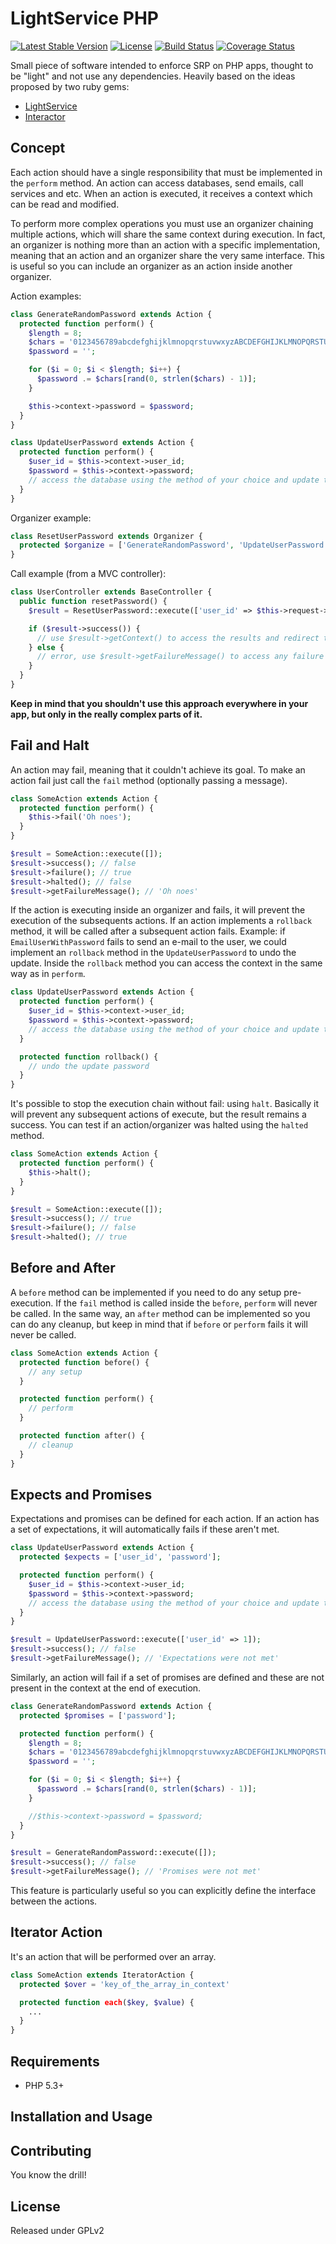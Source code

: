 LightService PHP
================

[![Latest Stable Version](https://poser.pugx.org/ionews/light-service-php/v/stable.svg)](https://packagist.org/packages/ionews/light-service-php)
[![License](https://poser.pugx.org/ionews/light-service-php/license.svg)](https://packagist.org/packages/ionews/light-service-php)
[![Build Status](https://travis-ci.org/Mcbarros/light-service-php.svg?branch=master)](https://travis-ci.org/Mcbarros/light-service-php)
[![Coverage Status](https://coveralls.io/repos/Mcbarros/light-service-php/badge.png?branch=master)](https://coveralls.io/r/Mcbarros/light-service-php?branch=master)

Small piece of software intended to enforce SRP on PHP apps, thought to be "light" and not use any dependencies. Heavily based on the ideas proposed by two ruby gems:
- [LightService](https://github.com/adomokos/light-service)
- [Interactor](https://github.com/collectiveidea/interactor)

Concept
-------
Each action should have a single responsibility that must be implemented in the `perform` method. An action can access databases, send emails, call services and etc.
When an action is executed, it receives a context which can be read and modified.

To perform more complex operations you must use an organizer chaining multiple actions, which will share the same context during execution. In fact, an organizer is nothing more than an action with a specific implementation, meaning that an action and an organizer share the very same interface. This is useful so you can include an organizer as an action inside another organizer.

Action examples:

```php
class GenerateRandomPassword extends Action {
  protected function perform() {
    $length = 8;
    $chars = '0123456789abcdefghijklmnopqrstuvwxyzABCDEFGHIJKLMNOPQRSTUVWXYZ';
    $password = '';

    for ($i = 0; $i < $length; $i++) {
      $password .= $chars[rand(0, strlen($chars) - 1)];
    }

    $this->context->password = $password;
  }
}

class UpdateUserPassword extends Action {
  protected function perform() {
    $user_id = $this->context->user_id;
    $password = $this->context->password;
    // access the database using the method of your choice and update the password
  }
}
```

Organizer example:

```php
class ResetUserPassword extends Organizer {
  protected $organize = ['GenerateRandomPassword', 'UpdateUserPassword', 'EmailUserWithPassword'];
}
```

Call example (from a MVC controller):

```php
class UserController extends BaseController {
  public function resetPassword() {
    $result = ResetUserPassword::execute(['user_id' => $this->request->id]);

    if ($result->success()) {
      // use $result->getContext() to access the results and redirect the app
    } else {
      // error, use $result->getFailureMessage() to access any failure message
    }
  }
}
```

**Keep in mind that you shouldn't use this approach everywhere in your app, but only in the really complex parts of it.**

Fail and Halt
-------------
An action may fail, meaning that it couldn't achieve its goal. To make an action fail just call the `fail` method (optionally passing a message).

```php
class SomeAction extends Action {
  protected function perform() {
    $this->fail('Oh noes');
  }
}

$result = SomeAction::execute([]);
$result->success(); // false
$result->failure(); // true
$result->halted(); // false
$result->getFailureMessage(); // 'Oh noes'
```

If the action is executing inside an organizer and fails, it will prevent the execution of the subsequents actions.
If an action implements a `rollback` method, it will be called after a subsequent action fails. Example: if `EmailUserWithPassword` fails to send an e-mail to the user, we could implement an `rollback` method in the `UpdateUserPassword` to undo the update. Inside the `rollback` method you can access the context in the same way as in `perform`.

```php
class UpdateUserPassword extends Action {
  protected function perform() {
    $user_id = $this->context->user_id;
    $password = $this->context->password;
    // access the database using the method of your choice and update the password
  }

  protected function rollback() {
    // undo the update password
  }
}
```

It's possible to stop the execution chain without fail: using `halt`. Basically it will prevent any subsequent actions of execute, but the result remains a success. You can test if an action/organizer was halted using the `halted` method.

```php
class SomeAction extends Action {
  protected function perform() {
    $this->halt();
  }
}

$result = SomeAction::execute([]);
$result->success(); // true
$result->failure(); // false
$result->halted(); // true
```

Before and After
----------------
A `before` method can be implemented if you need to do any setup pre-execution. If the `fail` method is called inside the `before`, `perform` will never be called.
In the same way, an `after` method can be implemented so you can do any cleanup, but keep in mind that if `before` or `perform` fails it will never be called.

```php
class SomeAction extends Action {
  protected function before() {
    // any setup
  }

  protected function perform() {
    // perform
  }

  protected function after() {
    // cleanup
  }
}
```

Expects and Promises
--------------------
Expectations and promises can be defined for each action. If an action has a set of expectations, it will automatically fails if these aren't met.

```php
class UpdateUserPassword extends Action {
  protected $expects = ['user_id', 'password'];

  protected function perform() {
    $user_id = $this->context->user_id;
    $password = $this->context->password;
    // access the database using the method of your choice and update the password
  }
}

$result = UpdateUserPassword::execute(['user_id' => 1]);
$result->success(); // false
$result->getFailureMessage(); // 'Expectations were not met'
```

Similarly, an action will fail if a set of promises are defined and these are not present in the context at the end of execution.

```php
class GenerateRandomPassword extends Action {
  protected $promises = ['password'];

  protected function perform() {
    $length = 8;
    $chars = '0123456789abcdefghijklmnopqrstuvwxyzABCDEFGHIJKLMNOPQRSTUVWXYZ';
    $password = '';

    for ($i = 0; $i < $length; $i++) {
      $password .= $chars[rand(0, strlen($chars) - 1)];
    }

    //$this->context->password = $password;
  }
}

$result = GenerateRandomPassword::execute([]);
$result->success(); // false
$result->getFailureMessage(); // 'Promises were not met'
```

This feature is particularly useful so you can explicitly define the interface between the actions.

Iterator Action
---------------
It's an action that will be performed over an array.

```php
class SomeAction extends IteratorAction {
  protected $over = 'key_of_the_array_in_context'

  protected function each($key, $value) {
    ...
  }
}

```

Requirements
------------
- PHP 5.3+

Installation and Usage
----------------------

Contributing
------------
You know the drill!

License
-------
Released under GPLv2
